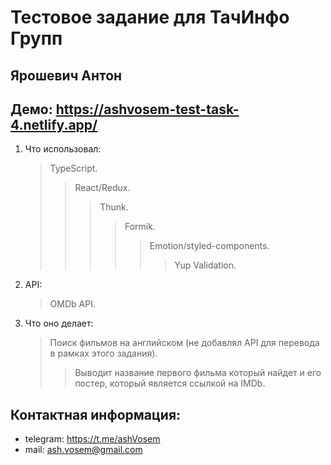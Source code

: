 # Тестовое задание для ТачИнфо Групп
## Ярошевич Антон
## Демо: https://ashvosem-test-task-4.netlify.app/
1. Что использовал:
    > TypeScript.
    >> React/Redux.
    >>> Thunk.
    >>>> Formik.
    >>>>> Emotion/styled-components.
    >>>>>> Yup Validation.
2. API:
    > OMDb API.
3. Что оно делает:
    > Поиск фильмов на английском (не добавлял API для перевода в рамках этого задания).
    >> Выводит название первого фильма который найдет и его постер, который является ссылкой на IMDb.
## Контактная информация:
* telegram:  https://t.me/ashVosem
* mail: ash.vosem@gmail.com
